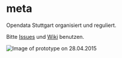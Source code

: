 # meta
Opendata Stuttgart organisiert und reguliert.

Bitte [Issues](https://github.com/opendata-stuttgart/meta/issues)  und [Wiki](https://github.com/opendata-stuttgart/meta/wiki) benutzen.

![Image of prototype on 28.04.2015](https://raw.githubusercontent.com/opendata-stuttgart/meta/master/images/prototype_28-04-15.jpg)
